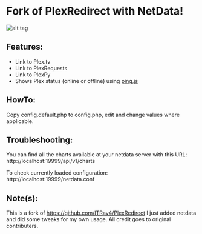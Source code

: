 # Fork of PlexRedirect with NetData!
![alt tag](https://i.imgur.com/ML30ZKQ.png)

## Features:
* Link to Plex.tv
* Link to PlexRequests
* Link to PlexPy
* Shows Plex status (online or offline) using [ping.js](https://github.com/alfg/ping.js)

## HowTo:
Copy config.default.php to config.php, edit and change values where applicable.

## Troubleshooting:
You can find all the charts available at your netdata server with this URL:
http://localhost:19999/api/v1/charts

To check currently loaded configuration:
http://localhost:19999/netdata.conf

## Note(s):
This is a fork of https://github.com/ITRav4/PlexRedirect I just added netdata and did some tweaks for my own usage.
All credit goes to original contributers.
